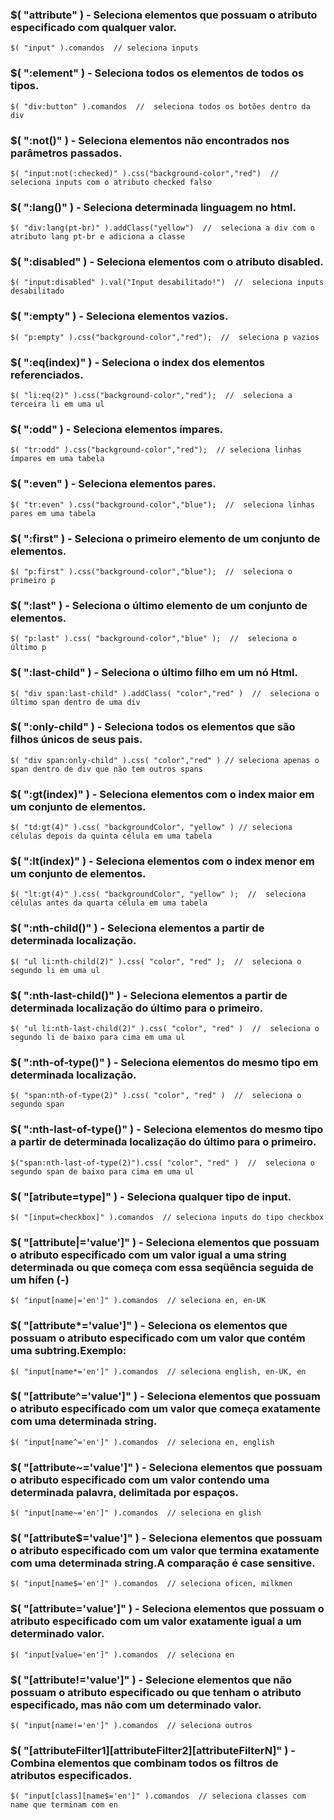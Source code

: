 ### $( "attribute" ) - Seleciona elementos que possuam o atributo especificado com qualquer valor.

	$( "input" ).comandos  // seleciona inputs
	
### $( ":element" ) - Seleciona todos os elementos de todos os tipos.

	$( "div:button" ).comandos  //  seleciona todos os botões dentro da div
	
### $( ":not()" ) - Seleciona elementos não encontrados nos parâmetros passados.
	
	$( "input:not(:checked)" ).css("background-color","red")  //  seleciona inputs com o atributo checked falso
	
### $( ":lang()" ) - Seleciona determinada linguagem no html.

	$( "div:lang(pt-br)" ).addClass("yellow")  //  seleciona a div com o atributo lang pt-br e adiciona a classe

### $( ":disabled" ) - Seleciona elementos com o atributo disabled.

	$( "input:disabled" ).val("Input desabilitado!")  //  seleciona inputs desabilitado
	
### $( ":empty" ) - Seleciona elementos vazios.
	
	$( "p:empty" ).css("background-color","red");  //  seleciona p vazios
	
### $( ":eq(index)" ) - Seleciona o index dos elementos referenciados.

	$( "li:eq(2)" ).css("background-color","red");  //  seleciona a terceira li em uma ul
	
### $( ":odd" ) - Seleciona elementos ímpares.

	$( "tr:odd" ).css("background-color","red");  // seleciona linhas ímpares em uma tabela
	
### $( ":even" ) - Seleciona elementos pares.

	$( "tr:even" ).css("background-color","blue");  //  seleciona linhas pares em uma tabela
	
### $( ":first" ) - Seleciona o primeiro elemento de um conjunto de elementos.

	$( "p:first" ).css("background-color","blue");  //  seleciona o primeiro p
	
### $( ":last" ) - Seleciona o último elemento de um conjunto de elementos.

	$( "p:last" ).css( "background-color","blue" );  //  seleciona o último p
	
### $( ":last-child" ) - Seleciona o último filho em um nó Html.

	$( "div span:last-child" ).addClass( "color","red" )  //  seleciona o último span dentro de uma div

### $( ":only-child" ) - Seleciona todos os elementos que são filhos únicos de seus pais.

	$( "div span:only-child" ).css( "color","red" ) // seleciona apenas o span dentro de div que não tem outros spans
	
### $( ":gt(index)" ) - Seleciona elementos com o index maior em um conjunto de elementos.

	$( "td:gt(4)" ).css( "backgroundColor", "yellow" ) // seleciona células depois da quinta célula em uma tabela
	
### $( ":lt(index)" ) - Seleciona elementos com o index menor em um conjunto de elementos.

	$( "lt:gt(4)" ).css( "backgroundColor", "yellow" );  //  seleciona células antes da quarta célula em uma tabela
	
### $( ":nth-child()" ) - Seleciona elementos a partir de determinada localização.

	$( "ul li:nth-child(2)" ).css( "color", "red" );  //  seleciona o segundo li em uma ul
	
### $( ":nth-last-child()" ) - Seleciona elementos a partir de determinada localização do último para o primeiro.

	$( "ul li:nth-last-child(2)" ).css( "color", "red" )  //  seleciona o segundo li de baixo para cima em uma ul
	
### $( ":nth-of-type()" ) - Seleciona elementos do mesmo tipo em determinada localização.

	$( "span:nth-of-type(2)" ).css( "color", "red" )  //  seleciona o segundo span 
	
### $( ":nth-last-of-type()" ) - Seleciona elementos do mesmo tipo a partir de determinada localização do último para o primeiro.

	$("span:nth-last-of-type(2)").css( "color", "red" )  //  seleciona o segundo span de baixo para cima em uma ul	
	
### $( "[atribute=type]" ) - Seleciona qualquer tipo de input.
	
	$( "[input=checkbox]" ).comandos  // seleciona inputs do tipo checkbox
	
### $( "[attribute|='value']" ) - Seleciona elementos que possuam o atributo especificado com um valor igual a uma string determinada ou que começa com essa seqüência seguida de um hífen (-)

	$( "input[name|='en']" ).comandos  // seleciona en, en-UK


### $( "[attribute*='value']" ) - Seleciona os elementos que possuam o atributo especificado com um valor que contém uma subtring.Exemplo:
			
	$( "input[name*='en']" ).comandos  // seleciona english, en-UK, en


### $( "[attribute^='value']" ) - Seleciona elementos que possuam o atributo especificado com um valor que começa exatamente com uma determinada string.

	$( "input[name^='en']" ).comandos  // seleciona en, english


### $( "[attribute~='value']" ) - Seleciona elementos que possuam o atributo especificado com um valor contendo uma determinada palavra, delimitada por espaços.

	$( "input[name~='en']" ).comandos  // seleciona en glish


### $( "[attribute$='value']" ) - Seleciona elementos que possuam o atributo especificado com um valor que termina exatamente com uma determinada string.A comparação é case sensitive.

	$( "input[name$='en']" ).comandos  // seleciona oficen, milkmen


### $( "[attribute='value']" ) - Seleciona elementos que possuam o atributo especificado com um valor exatamente igual a um determinado valor.

	$( "input[value='en']" ).comandos  // seleciona en


### $( "[attribute!='value']" ) - Selecione elementos que não possuam o atributo especificado ou que tenham o atributo especificado, mas não com um determinado valor.

	$( "input[name!='en']" ).comandos  // seleciona outros


### $( "[attributeFilter1][attributeFilter2][attributeFilterN]" ) - Combina elementos que combinam todos os filtros de atributos especificados.

	$( "input[class][name$='en']" ).comandos  // seleciona classes com name que terminam com en
	
